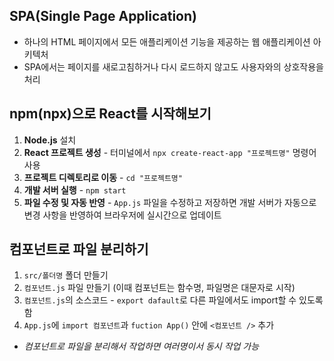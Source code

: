 
## SPA(Single Page Application)
* 하나의 HTML 페이지에서 모든 애플리케이션 기능을 제공하는 웹 애플리케이션 아키텍처
* SPA에서는 페이지를 새로고침하거나 다시 로드하지 않고도 사용자와의 상호작용을 처리

## npm(npx)으로 React를 시작해보기
1. **Node.js** 설치
2. **React 프로젝트 생성** - 터미널에서 `npx create-react-app "프로젝트명"` 명령어 사용
3. **프로젝트 디렉토리로 이동** - `cd "프로젝트명"`
4. **개발 서버 실행** - `npm start`
5. **파일 수정 및 자동 반영** - `App.js` 파일을 수정하고 저장하면 개발 서버가 자동으로 변경 사항을 반영하여 브라우저에 실시간으로 업데이트

## 컴포넌트로 파일 분리하기
1. `src/폴더명` 폴더 만들기
2. `컴포넌트.js` 파일 만들기 (이때 컴포넌트는 함수명, 파일명은 대문자로 시작)
3. `컴포넌트.js`의 소스코드 - `export dafault`로 다른 파일에서도 import할 수 있도록 함
4. `App.js`에 `import 컴포넌트`과 `fuction App()` 안에 `<컴포넌트 />` 추가
* *컴포넌트로 파일을 분리해서 작업하면 여러명이서 동시 작업 가능*